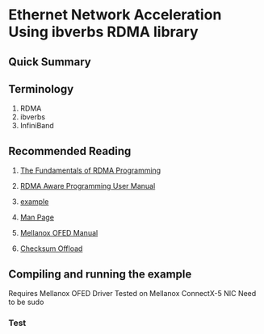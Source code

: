 # Ethernet Network Acceleration Using ibverbs RDMA library

## Quick Summary

## Terminology

1. RDMA
2. ibverbs
3. InfiniBand

## Recommended Reading

1. [The Fundamentals of RDMA Programming](https://academy.mellanox.com/en/course/rdma-programming-intro/?cm=446)

2. [RDMA Aware Programming User Manual](https://www.mellanox.com/related-docs/prod_software/RDMA_Aware_Programming_user_manual.pdf)

3. [example](https://community.mellanox.com/s/article/raw-ethernet-programming--basic-introduction---code-example)

4. [Man Page](https://man7.org/linux/man-pages/man3/ibv_create_flow.3.html)

5. [Mellanox OFED Manual](https://docs.mellanox.com/display/MLNXOFEDv461000/Ethernet+Network)

6. [Checksum Offload](https://manpages.debian.org/testing/libibverbs-dev/ibv_post_send.3.en.html)

## Compiling and running the example

Requires Mellanox OFED Driver
Tested on Mellanox ConnectX-5 NIC 
Need to be sudo

### Test